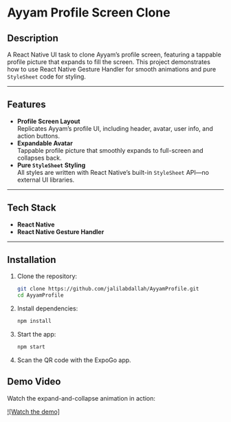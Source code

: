 # Ayyam Profile Screen Clone

## Description
A React Native UI task to clone Ayyam’s profile screen, featuring a tappable profile picture that expands to fill the screen. This project demonstrates how to use React Native Gesture Handler for smooth animations and pure `StyleSheet` code for styling.

---

## Features
- **Profile Screen Layout**  
  Replicates Ayyam’s profile UI, including header, avatar, user info, and action buttons.
- **Expandable Avatar**  
  Tappable profile picture that smoothly expands to full-screen and collapses back.
- **Pure `StyleSheet` Styling**  
  All styles are written with React Native’s built-in `StyleSheet` API—no external UI libraries.

---

## Tech Stack
- **React Native**  
- **React Native Gesture Handler**
  
---

## Installation

1. Clone the repository:
   ```bash
   git clone https://github.com/jalilabdallah/AyyamProfile.git
   cd AyyamProfile

2. Install dependencies:
    ```bash
    npm install

3. Start the app:
    ```bash
    npm start

4. Scan the QR code with the ExpoGo app.

## Demo Video

Watch the expand-and-collapse animation in action:

[![Watch the demo]](https://github.com/user-attachments/assets/2d2823c1-fe79-401a-a8e4-15d1026ef0a2)

